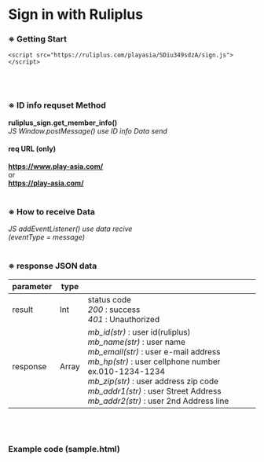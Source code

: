 # Sign in with Ruliplus

### ※ Getting Start
```
<script src="https://ruliplus.com/playasia/SDiu349sdzA/sign.js"></script>
```
<br><br>
### ※ ID info requset Method
**ruliplus_sign.get_member_info()**<br>
*JS Window.postMessage() use ID info Data send*
#### **req URL (only)**
**https://www.play-asia.com/<br>**
or<br>
**https://play-asia.com/**
<br><br>

### ※ How to receive Data
*JS addEventListener() use data recive  
(eventType = message)*
<br><br>
### ※ response JSON data
|parameter|type||
|---|---|---|
|result|Int|status code <br>*200* : success <br> *401* : Unauthorized|
|response|Array| *mb_id(str)* : user id(ruliplus) <br> *mb_name(str)* : user name <br> *mb_email(str)* : user e-mail address <br> *mb_hp(str)* : user cellphone number ex.010-1234-1234 <br> *mb_zip(str)* : user address zip code <br> *mb_addr1(str)* : user Street Address <br> *mb_addr2(str)* : user 2nd Address line <br> |

<br><br>
### Example code (sample.html)
